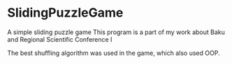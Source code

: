 # SlidingPuzzleGame
A simple sliding puzzle game
This program is a part of my work about Baku and Regional Scientific Conference I

The best shuffling algorithm was used in the game, which also used OOP.

